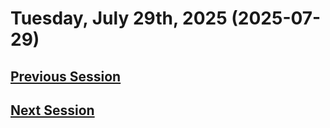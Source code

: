 # Tuesday, July 29th, 2025 (2025-07-29)

## [Previous Session](./2025-07-08.md)



## [Next Session](./2025-xx-xx)
